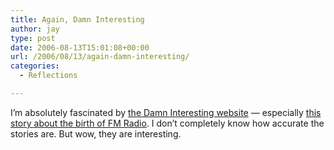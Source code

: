 ```yaml
---
title: Again, Damn Interesting
author: jay
type: post
date: 2006-08-13T15:01:08+00:00
url: /2006/08/13/again-damn-interesting/
categories:
  - Reflections

---
```

I’m absolutely fascinated by [the Damn Interesting website][1] — especially [this story about the birth of FM Radio][2]. I don’t completely know how accurate the stories are. But wow, they are interesting.

 [1]: http://www.damninteresting.com/
 [2]: http://www.damninteresting.com/?p=624